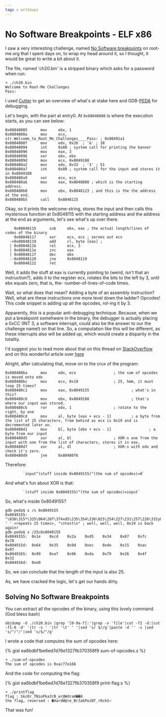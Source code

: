 ```yaml
---
tags : writeups
---
```



# No Software Breakpoints - ELF x86

I saw a very interesting challenge, named [No Software breakpoints](https://www.root-me.org/en/Challenges/Cracking/ELF-x86-No-software-breakpoints) on root-me.org that I spent days on, to wrap my head around it, so I thought, it would be great to write a bit about it.

The file, named 'ch20.bin' is a stripped binary which asks for a password when run:

```
➜ ./ch20.bin
Welcome to Root-Me Challenges
Pass: 
```
I used [Cutter](github.com/radareorg/cutter) to get an overview of what's at stake here and GDB-[PEDA](github.com/longld/peda) for debugging.

Let's begin, with the part at entry0. At ```0x08048080``` is where the execution starts, as you can see below: 

```
0x08048085      mov     ebx, 1
0x0804808a      mov     ecx, str.Welcome_to_Root_Me_Challenges____Pass: ; 0x80491a1
0x0804808f      mov     edx, 0x26  ; '&' ; 38
0x08048094      int     0x80 ; system call for printing the banner
0x08048096      mov     eax, 3
0x0804809b      xor     ebx, ebx
0x0804809d      mov     ecx, 0x8049188
0x080480a2      mov     edx, 0x33  ; '3' ; 51
0x080480a7      int     0x80 ; system call for the input and stores it in 0x8049188
0x080480a9      xor     ecx, ecx
0x080480ab      mov     eax, 0x8048080 ; which is the starting address.
0x080480b0      mov     ebx, 0x8048123 ; and this is the the address at the end.
0x080480b5      call    0x8048115 
```

Okay, so it prints the welcome-string, stores the input and then calls this mysterious function at 0x8048115 with the starting address and the address at the end as arguments, let's see what's up over there.

```
	0x08048115      sub     ebx, eax ; the actual length/lines of codes of the binary
	0x08048117      xor     ecx, ecx ; zeroes out ecx
  ->0x08048119      add     cl, byte [eax] ; 
  |	0x0804811b      rol     ecx, 3
  |	0x0804811e      inc     eax
  |	0x0804811f      dec     ebx
  --0x08048120      jne     0x8048119
	0x08048122      ret
```

Well, it adds the stuff at eax is currently pointing to (weird, isn't that an instruction?), adds it to the register ecx, rotates the bits to the left by 3, until ebx equals zero, that is, the- number-of-lines-of-code times.

Wait, so what does that mean? Adding a byte of an assembly instruction? Well, what are these instructions one more level down the ladder? Opcodes! This code snippet is adding up all the opcodes, rol-ing it by 3.

Apparently, this is a popular anti-debugging technique. Because, when we put a breakpoint somehwere in the binary, the debugger is actually placing a 0xCC (INT 3, a software interrupt, could also be the answer to our the challenge name!) on that line. So, a computation like this will be different, as these interrupts also will be added up, which would create a disparity in the totality.

I'd suggest you to read more about that on this thread on [StackOverflow](https://stackoverflow.com/questions/3747852/how-do-debuggers-guarantee-correctness-when-using-int-3-0xcc-software-breakpoi) and on this wonderful article over [here](https://www.deepinstinct.com/2017/12/27/common-anti-debugging-techniques-in-the-malware-landscape/)

Alright, after calculating that, move on to the crux of the program:

```
0x080480ba      mov     edx, ecx  				 ; the sum of opcodes is moved onto edx
0x080480bc      mov     ecx, 0x19  				 ; 25, hmm, it must loop 25 times?
0x080480c1      mov     eax, 0x8049155			         ; what's in this?
0x080480c6      mov     ebx, 0x8049188 			         ; that's where our input was stored.
0x080480cb      ror     edx, 1					 ; rotate to the right, by one
0x080480cd      mov     al, byte [eax + ecx - 1] 		 ; a byte from the list of 25 characters, from behind as ecx is 0x19 and is decremented later on.
0x080480d1      mov     bl, byte [ebx + ecx - 1]                 ; a byte from our input
0x080480d5      xor     al, bl  				 ; XOR-s one from the input with one from the list of characters, stores it in eax,
0x080480d7      xor     al, dl 					 ; XOR-s with edx and check it's zero.
0x080480d9      jne     0x80480f6
```
Therefore:

			`input^(stuff inside 0x8049155)^(the sum of opcodes)=0`

And what's fun about XOR is that:

			`(stuff inside 0x8049155)^(the sum of opcodes)=input`
			
So, what's inside 0x8049155? 

```
gdb-peda$ x /s 0x8049155
0x8049155:	"\036\315*\325\064\207\374xd5\235\354\336\025\254\227\231\257\226\332y&O2\340", ' ' <repeats 25 times>, "\ntest\n" ; well, well, well, 0x19 is back again!
gdb-peda$ x /25c0x8049155
0x8049155:	0x1e	0xcd	0x2a	0xd5	0x34	0x87	0xfc	0x78
0x804915d:	0x64	0x35	0x9d	0xec	0xde	0x15	0xac	0x97
0x8049165:	0x99	0xaf	0x96	0xda	0x79	0x26	0x4f	0x32
0x804916d:	0xe0
```
So, we can conclude that the length of the input is also 25.


As, we have cracked the logic, let's get our hands dirty.

## Solving No Software Breakpoints

You can extract all the opcodes of the binary, using this lovely command. (God bless bash)

```
objdump -d ./ch20.bin |grep '[0-9a-f]:'|grep -v 'file'|cut -f2 -d:|cut -f1-6 -d' '|tr -s ' '|tr '\t' ' '|sed 's/ $//g'|paste -d '' -s |sed 's/^/"/'|sed 's/$/"/g'
```

I wrote a code that computes the sum of opcodes here:

{% gist ea6bdbf1be6ed7d76e1327fb370358f9 sum-of-opcodes.s %}
```
➜ ./sum-of-opcodes
The sum of opcodes is 0xac77e166
```

And the code for computing the flag:

{% gist ea6bdbf1be6ed7d76e1327fb370358f9 print-flag.s %}


```
➜ ./printflag
flag : Skc0r_TNioPka3rB_er@WdraH��8
the flag, reversed : �HardW@re_Br3akPoiNT_r0ckS⏎ 
```
That was fun!
